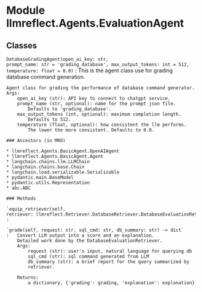 Module llmreflect.Agents.EvaluationAgent
========================================

Classes
-------

`DatabaseGradingAgent(open_ai_key: str, prompt_name: str = 'grading_database', max_output_tokens: int = 512, temperature: float = 0.0)`
:   This is the agent class use for grading database command generation.
    
    Agent class for grading the performance of database command generator.
    Args:
        open_ai_key (str): API key to connect to chatgpt service.
        prompt_name (str, optional): name for the prompt json file.
            Defaults to 'grading_database'.
        max_output_tokens (int, optional): maximum completion length.
            Defaults to 512.
        temperature (float, optional): how consistent the llm performs.
            The lower the more consistent. Defaults to 0.0.

    ### Ancestors (in MRO)

    * llmreflect.Agents.BasicAgent.OpenAIAgent
    * llmreflect.Agents.BasicAgent.Agent
    * langchain.chains.llm.LLMChain
    * langchain.chains.base.Chain
    * langchain.load.serializable.Serializable
    * pydantic.main.BaseModel
    * pydantic.utils.Representation
    * abc.ABC

    ### Methods

    `equip_retriever(self, retriever: llmreflect.Retriever.DatabaseRetriever.DatabaseEvaluationRetriever)`
    :

    `grade(self, request: str, sql_cmd: str, db_summary: str) ‑> dict`
    :   Convert LLM output into a score and an explanation.
        Detailed work done by the DatabaseEvaluationRetriever.
        Args:
            request (str): user's input, natural language for querying db
            sql_cmd (str): sql command generated from LLM
            db_summary (str): a brief report for the query summarized by
            retriever.
        
        Returns:
            a dictionary, {'grading': grading, 'explanation': explanation}